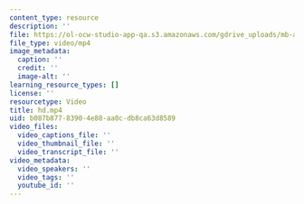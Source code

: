 ```yaml
---
content_type: resource
description: ''
file: https://ol-ocw-studio-app-qa.s3.amazonaws.com/gdrive_uploads/mb-april12a/17Dos5mpAtK8SZG3Hp4kugF2bSQPJKsp_/hd.mp4
file_type: video/mp4
image_metadata:
  caption: ''
  credit: ''
  image-alt: ''
learning_resource_types: []
license: ''
resourcetype: Video
title: hd.mp4
uid: b087b877-8390-4e88-aa0c-db8ca63d8589
video_files:
  video_captions_file: ''
  video_thumbnail_file: ''
  video_transcript_file: ''
video_metadata:
  video_speakers: ''
  video_tags: ''
  youtube_id: ''
---
```

